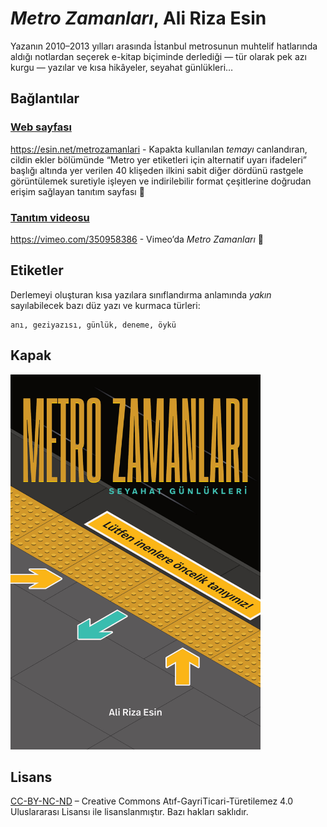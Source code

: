 # *Metro Zamanları*, Ali Riza Esin
Yazanın 2010–2013 yılları arasında İstanbul metrosunun muhtelif hatlarında aldığı notlardan seçerek e-kitap biçiminde derlediği — tür olarak pek azı kurgu — yazılar ve kısa hikâyeler, seyahat günlükleri…


## Bağlantılar

### [Web sayfası](https://esin.net/metrozamanlari/)

https://esin.net/metrozamanlari - Kapakta kullanılan *temayı* canlandıran, cildin ekler bölümünde “Metro yer etiketleri için alternatif uyarı ifadeleri” başlığı altında yer verilen 40 klişeden ilkini sabit diğer dördünü rastgele görüntülemek suretiyle işleyen ve indirilebilir format çeşitlerine doğrudan erişim sağlayan tanıtım sayfası :link:

### [Tanıtım videosu](https://vimeo.com/350958386)

https://vimeo.com/350958386 - Vimeo’da *Metro Zamanları* :link:


## Etiketler
Derlemeyi oluşturan kısa yazılara sınıflandırma anlamında *yakın* sayılabilecek bazı düz yazı ve kurmaca türleri:

```
anı, geziyazısı, günlük, deneme, öykü
```


## Kapak

<img src="metro-zamanlari-kapak.jpg" width="400" height="600">


## Lisans

[CC-BY-NC-ND](https://github.com/alirizaesin/metrozamanlari/blob/master/LICENSE) – Creative Commons Atıf-GayriTicari-Türetilemez 4.0 Uluslararası Lisansı ile lisanslanmıştır. Bazı hakları saklıdır.
